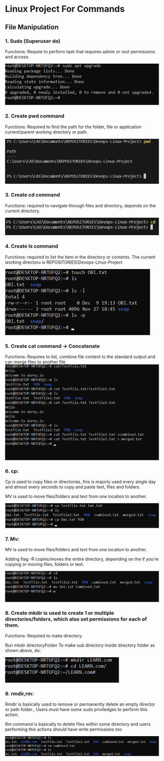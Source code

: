 # Linux Project For Commands

## File Manipulation

### 1. Sudo (Superuser do)

Functions: Require to perform task that requires admin or root permissions and access.

![Alt text](<Images/Screenshot 2023-12-04 184505.png>)

### 2. Create pwd command

Functions: Required to find the path for the folder, file or application current/parent working directory or path.


![Alt text](<Images/Screenshot 2023-12-09 134841.png>)

### 3. Create cd command

Functions: required to navigate through files and directory, depends on the current directory.

![Alt text](<Images/Screenshot 2023-12-09 140209.png>)

### 4. Create ls command

Functions: required to list the item in the directory or contents.
The current working directoru is REPOSITORIES\Devops-Linux-Project

![Alt text](<Images/Screenshot 2023-12-09 191426.png>)

### 5. Create cat command -> Concatenate

Functions: Requires to list, combine file content to the standard output and can merge files to another file.
![Alt text](<Images/Screenshot 2023-12-10 101522.png>)

### 6. cp:
Cp is used to copy files or directories, this is majorly used every single day and almost every seconds to copy and paste text, files and folders.

MV is used to move files/folders and text from one location to another.

![Alt text](<Images/Screenshot 2023-12-10 104003.png>)

### 7. Mv:

MV is used to move files/folders and text from one location to another.

Adding flag -R copies/moves the entire directory, depending on the if you're copying or moving files, folders or text.

![Alt text](<Images/Screenshot 2023-12-11 192210.png>)

### 8. Create mkdir is used to create 1 or multiple directories/folders, which also set permissions for each of them.

Functions: Required to make directory.

Run mkdir directoryFolder
To make sub directory inside directory folder as shown above, do:

![Alt text](<Images/Screenshot 2023-12-11 192811.png>)

### 9. rmdir,rm:

Rmdir is basically used to remove or permanently delete an empty director or path folder., Users must have some sudo priviledges to perform this action.

Rm command is basically to delete files within some directory and users performing this actions should have write permissions too

![Alt text](<Images/Screenshot 2023-12-11 200448.png>)
